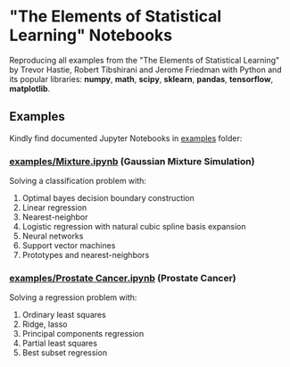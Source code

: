 # "The Elements of Statistical Learning" Notebooks
Reproducing all examples from the "The Elements of Statistical Learning" by Trevor Hastie, Robert Tibshirani and Jerome Friedman with Python and its popular libraries: 
**numpy**, **math**, **scipy**, **sklearn**, **pandas**, **tensorflow**, **matplotlib**.

## Examples
Kindly find documented Jupyter Notebooks in [examples](https://github.com/empathy87/The-Elements-of-Statistical-Learning-Python-Notebooks/tree/master/examples) folder:
### [examples/Mixture.ipynb](https://github.com/empathy87/The-Elements-of-Statistical-Learning-Python-Notebooks/blob/master/examples/Mixture.ipynb) (Gaussian Mixture Simulation)
Solving a classification problem with:
1. Optimal bayes decision boundary construction
2. Linear regression
3. Nearest-neighbor
4. Logistic regression with natural cubic spline basis expansion
5. Neural networks
6. Support vector machines
7. Prototypes and nearest-neighbors
### [examples/Prostate Cancer.ipynb](https://github.com/empathy87/The-Elements-of-Statistical-Learning-Python-Notebooks/blob/master/examples/Prostate%20Cancer.ipynb) (Prostate Cancer)
Solving a regression problem with:
1. Ordinary least squares
2. Ridge, lasso
3. Principal components regression
4. Partial least squares
5. Best subset regression
